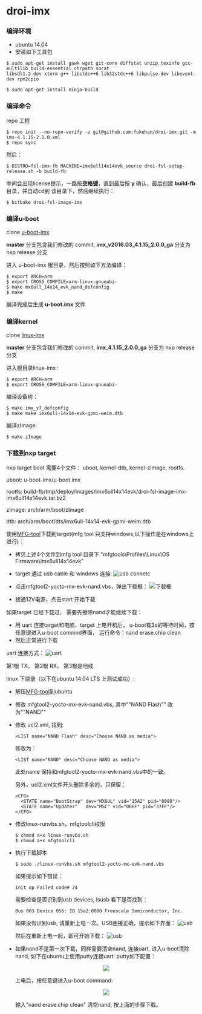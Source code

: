 # droi-imx

### 编译环境
- ubuntu 14.04
- 安装如下工具包

```
$ sudo apt-get install gawk wget git-core diffstat unzip texinfo gcc-multilib build-essential chrpath socat
libsdl1.2-dev xterm g++ libstdc++6 lib32stdc++6 libpulse-dev libevent-dev rpm2cpio
```
```
$ sudo apt-get install ninja-build
```

### 编译命令

repo 工程

```
$ repo init --no-repo-verify -u git@github.com:fukehan/droi-imx.git -m imx-4.1.15-2.1.0.xml
$ repo sync
```

然后：

```
$ DISTRO=fsl-imx-fb MACHINE=imx6ull14x14evk source droi-fsl-setup-release.sh -b build-fb
```
中间会出现license提示，一路按**空格键**，直到最后按 **y** 确认，最后创建 **build-fb** 目录，并自动cd到
该目录下，然后继续执行：

```
$ bitbake droi-fsl-image-imx
```

### 编译u-boot

clone [u-boot-imx](https://github.com/fukehan/u-boot-imx)

**master** 分支包含我们修改的 commit, **imx_v2016.03_4.1.15_2.0.0_ga** 分支为 nxp release 分支

进入 u-boot-imx 根目录，然后按照如下方法编译：
```
$ export ARCH=arm
$ export CROSS_COMPILE=arm-linux-gnueabi-
$ make mx6ull_14x14_evk_nand_defconfig
$ make
```
编译完成后生成 **u-boot.imx** 文件

### 编译kernel

clone [linux-imx](https://github.com/fukehan/linux-imx)

**master** 分支包含我们修改的 commit, **imx_4.1.15_2.0.0_ga** 分支为 nxp release 分支

进入根目录linux-imx :

```
$ export ARCH=arm
$ export CROSS_COMPILE=arm-linux-gnueabi-
```
编译设备树：

```
$ make imx_v7_defconfig
$ make make imx6ull-14x14-evk-gpmi-weim.dtb
```

编译zImage:
```
$ make zImage
```

### 下载到nxp target
nxp target boot 需要4个文件： uboot, kernel-dtb, kernel-zImage, rootfs.

uboot: u-boot-imx/u-boot.imx

rootfs: build-fb/tmp/deploy/images/imx6ull14x14evk/droi-fsl-image-imx-imx6ull14x14evk.tar.bz2

zImage:  arch/arm/boot/zImage

dtb:  arch/arm/boot/dts/imx6ull-14x14-evk-gpmi-weim.dtb

使用[MFG-tool](https://github.com/fukehan/mfg-tool)下载到target(mfg tool 只支持windows,以下操作是在windows上进行)：

- 拷贝上述4个文件到mfg tool 目录下 "mfgtools\Profiles\Linux\OS Firmware\imx6ull14x14evk"
- target 通过 usb cable 和 windows 连接:
  ![usb connetc](https://github.com/fukehan/droi-imx/blob/master/img/usb-download-connet.jpg)
- 点击mfgtool2-yocto-mx-evk-nand.vbs，弹出下载框：
  ![下载框](https://github.com/fukehan/droi-imx/blob/master/img/nxp-download.png)
  
- 接通12V电源，点击start 开始下载

如果target 已经下载过， 需要先擦除nand才能继续下载：

- 用 uart 连接target和电脑，target 上电开机后， u-boot有3s的等待时间，按任意键进入u-boot commnd界面， 
  运行命令：nand erase.chip clean
- 然后正常进行下载

uart 连接方式：
![uart](https://github.com/fukehan/droi-imx/blob/master/img/uart-connet.jpg)

第1根 TX， 第2根 RX， 第3根是地线

linux 下烧录（以下在ubuntu 14.04 LTS 上测试成功）:

- 解压[MFG-tool](https://github.com/fukehan/mfg-tool)到ubuntu
- 修改 mfgtool2-yocto-mx-evk-nand.vbs, 其中""NAND Flash"" 改为""NAND""
- 修改 ucl2.xml, 找到:
  ```
  <LIST name="NAND Flash" desc="Choose NAND as media">
  ```
  修改为：
  ```
  <LIST name="NAND" desc="Choose NAND as media">
  ```
  此处name 保持和mfgtool2-yocto-mx-evk-nand.vbs中的一致。
  
  另外，ucl2.xml文件开头删除多余的，只保留：
  ```
  <CFG>
    <STATE name="BootStrap" dev="MX6UL" vid="15A2" pid="0080"/>
    <STATE name="Updater"   dev="MSC" vid="066F" pid="37FF"/>
  </CFG>
  ```
  
- 修改linux-runvbs.sh，mfgtoolcli权限
  ```
  $ chmod a+x linux-runvbs.sh
  $ chmod a+x mfgtoolcli
  ```
- 执行下载脚本
  ```
  $ sudo ./linux-runvbs.sh mfgtool2-yocto-mx-evk-nand.vbs
  ```
  如果提示如下错误：
  ```
  init op Failed code# 24
  ```
  需要检查是否识别到usb devices, lsusb 看下是否找到：
  ```
  Bus 003 Device 056: ID 15a2:0080 Freescale Semiconductor, Inc.
  ```
  如果没有识别usb, 请重新上电一次。USB连接正确，提示如下界面：
  ![usb](https://github.com/fukehan/droi-imx/blob/master/img/Linux-usb-succsess.png)
  
  然后在重新上电一起，即可开始下载：
  ![usb](https://github.com/fukehan/droi-imx/blob/master/img/linux-usb-down.png)
  
- 如果nand不是第一次下载，同样需要清空nand, 连接uart, 进入u-boot清除nand, 如下在ubuntu上使用putty连接uart:
  putty如下配置：
  <div align=center><img src="https://github.com/fukehan/droi-imx/blob/master/img/linux-putty-config.png"/></div>
  
  上电后，按任意键进入u-boot command:
  <div align=center><img src="https://github.com/fukehan/droi-imx/blob/master/img/linux-uboot-nand.png"/></div>
  
  输入"nand erase.chip clean" 清空nand, 按上面的步骤下载。
  





